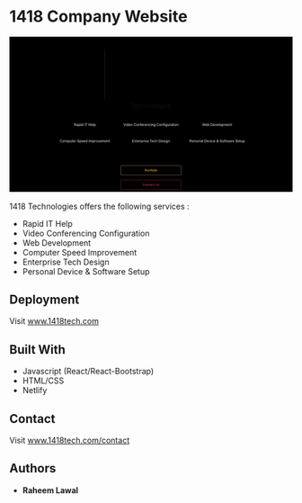 # 1418 Company Website

![Alt text](a.gif)

1418 Technologies offers the following services :

  - Rapid IT Help
  - Video Conferencing Configuration
  - Web Development
  - Computer Speed Improvement
  - Enterprise Tech Design
  - Personal Device & Software Setup

## Deployment

Visit www.1418tech.com

## Built With

  - Javascript (React/React-Bootstrap)
  - HTML/CSS
  - Netlify

## Contact 

Visit www.1418tech.com/contact

## Authors

  - **Raheem Lawal** 
